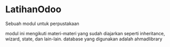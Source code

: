 # LatihanOdoo
Sebuah modul untuk perpustakaan

modul ini mengikuti materi-materi yang sudah diajarkan seperti inheritance, wizard, state, dan lain-lain.
database yang digunakan adalah ahmadlibrary
